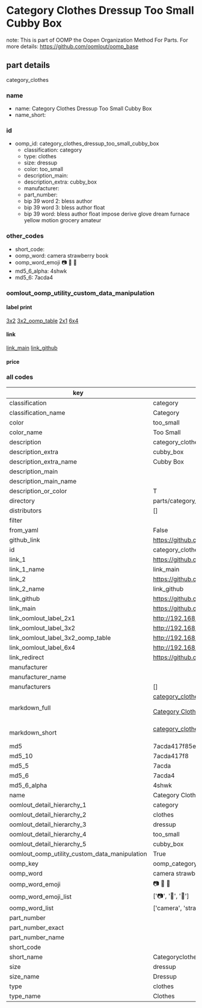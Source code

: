 # Category Clothes Dressup Too Small Cubby Box  

note: This is part of OOMP the Oopen Organization Method For Parts. For more details: https://github.com/oomlout/oomp_base

##  part details
  



category_clothes



### name
* name: Category Clothes Dressup Too Small Cubby Box
* name_short: 
### id
* oomp_id: category_clothes_dressup_too_small_cubby_box
  * classification: category
  * type: clothes
  * size: dressup
  * color: too_small
  * description_main: 
  * description_extra: cubby_box
  * manufacturer: 
  * part_number: 
  * bip 39 word 2: bless author
  * bip 39 word 3: bless author float
  * bip 39 word: bless author float impose derive glove dream furnace yellow motion grocery amateur

### other_codes
* short_code: 
* oomp_word: camera strawberry book
* oomp_word_emoji :camera: :strawberry: :book:
* md5_6_alpha: 4shwk
* md5_6: 7acda4






### oomlout_oomp_utility_custom_data_manipulation
#### label print
[3x2](http://192.168.1.245:1112/?label=oomp%204shwk)
[3x2_oomp_table](http://192.168.1.108:1112/?label=oomp%204shwk)
[2x1](http://192.168.1.242:1112/?label=oomp%204shwk)
[6x4](http://192.168.1.55:1112/?label=oomp%204shwk)    

#### link

[link_main](https://github.com/oomlout/oomlout_oomp_version_1_messy/tree/main/parts/category_clothes_dressup_too_small_cubby_box) [link_github](https://github.com/oomlout/oomlout_oomp_version_1_messy/tree/main/parts/category_clothes_dressup_too_small_cubby_box)                             

#### price







### all codes 
| key | value |  
| --- | --- |  
| classification | category |  
| classification_name | Category |  
| color | too_small |  
| color_name | Too Small |  
| description | category_clothes |  
| description_extra | cubby_box |  
| description_extra_name | Cubby Box |  
| description_main |  |  
| description_main_name |  |  
| description_or_color | T  |  
| directory | parts/category_clothes_dressup_too_small_cubby_box |  
| distributors | [] |  
| filter |  |  
| from_yaml | False |  
| github_link | https://github.com/oomlout/oomlout_oomp_part_src/tree/main/parts/category_clothes_dressup_too_small_cubby_box |  
| id | category_clothes_dressup_too_small_cubby_box |  
| link_1 | https://github.com/oomlout/oomlout_oomp_version_1_messy/tree/main/parts/category_clothes_dressup_too_small_cubby_box |  
| link_1_name | link_main |  
| link_2 | https://github.com/oomlout/oomlout_oomp_version_1_messy/tree/main/parts/category_clothes_dressup_too_small_cubby_box |  
| link_2_name | link_github |  
| link_github | https://github.com/oomlout/oomlout_oomp_version_1_messy/tree/main/parts/category_clothes_dressup_too_small_cubby_box |  
| link_main | https://github.com/oomlout/oomlout_oomp_version_1_messy/tree/main/parts/category_clothes_dressup_too_small_cubby_box |  
| link_oomlout_label_2x1 | http://192.168.1.242:1112/?label=oomp%204shwk |  
| link_oomlout_label_3x2 | http://192.168.1.245:1112/?label=oomp%204shwk |  
| link_oomlout_label_3x2_oomp_table | http://192.168.1.108:1112/?label=oomp%204shwk |  
| link_oomlout_label_6x4 | http://192.168.1.55:1112/?label=oomp%204shwk |  
| link_redirect | https://github.com/oomlout/oomlout_oomp_version_1_messy/tree/main/parts/category_clothes_dressup_too_small_cubby_box |  
| manufacturer |  |  
| manufacturer_name |  |  
| manufacturers | [] |  
| markdown_full | [category_clothes_dressup_too_small_cubby_box](none)<br>[](none)<br>[Category Clothes Dressup Too Small Cubby Box](none)<br><br> |  
| markdown_short | [category_clothes_dressup_too_small_cubby_box](none)<br><br> |  
| md5 | 7acda417f85e48518e9db71eb243d8bd |  
| md5_10 | 7acda417f8 |  
| md5_5 | 7acda |  
| md5_6 | 7acda4 |  
| md5_6_alpha | 4shwk |  
| name | Category Clothes Dressup Too Small Cubby Box |  
| oomlout_detail_hierarchy_1 | category |  
| oomlout_detail_hierarchy_2 | clothes |  
| oomlout_detail_hierarchy_3 | dressup |  
| oomlout_detail_hierarchy_4 | too_small |  
| oomlout_detail_hierarchy_5 | cubby_box |  
| oomlout_oomp_utility_custom_data_manipulation | True |  
| oomp_key | oomp_category_clothes_dressup_too_small_cubby_box |  
| oomp_word | camera strawberry book |  
| oomp_word_emoji | :camera: :strawberry: :book: |  
| oomp_word_emoji_list | [':camera:', ':strawberry:', ':book:'] |  
| oomp_word_list | ['camera', 'strawberry', 'book'] |  
| part_number |  |  
| part_number_exact |  |  
| part_number_name |  |  
| short_code |  |  
| short_name | Categoryclothes |  
| size | dressup |  
| size_name | Dressup |  
| type | clothes |  
| type_name | Clothes |  
